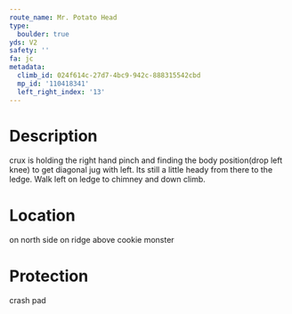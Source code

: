 ```yaml
---
route_name: Mr. Potato Head
type:
  boulder: true
yds: V2
safety: ''
fa: jc
metadata:
  climb_id: 024f614c-27d7-4bc9-942c-888315542cbd
  mp_id: '110418341'
  left_right_index: '13'
---
```

# Description
crux is holding the right hand pinch and finding the body position(drop left knee) to get diagonal jug with left. Its still a little heady from there to the ledge. Walk left on ledge to chimney and down climb.

# Location
on north side on ridge above cookie monster

# Protection
crash pad
